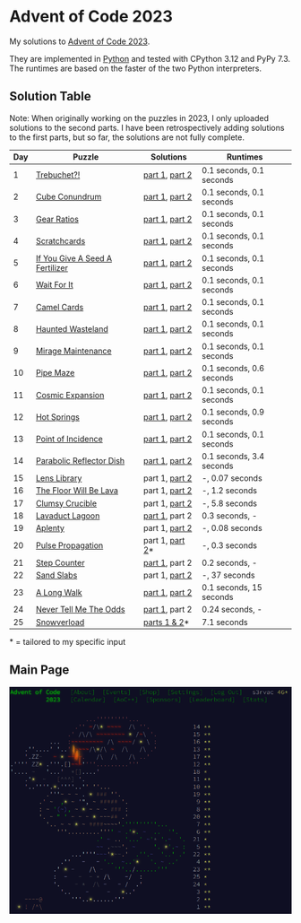 # Advent of Code 2023

My solutions to [Advent of Code 2023](https://adventofcode.com/2023/).

They are implemented in [Python](https://www.python.org/) and tested with CPython 3.12 and PyPy 7.3. The runtimes are based on the faster of the two Python interpreters.

## Solution Table

Note: When originally working on the puzzles in 2023, I only uploaded solutions to the second parts. I have been retrospectively adding solutions to the first parts, but so far, the solutions are not fully complete.

| Day | Puzzle | Solutions | Runtimes |
| ---- | ---- | ---- | ---- |
| 1 | [Trebuchet?!](https://adventofcode.com/2023/day/1) | [part 1](01/aoc01_part1.py), [part 2](01/aoc01_part2.py) | 0.1 seconds, 0.1 seconds |
| 2 | [Cube Conundrum](https://adventofcode.com/2023/day/2) | [part 1](02/aoc02_part1.py), [part 2](02/aoc02_part2.py) | 0.1 seconds, 0.1 seconds |
| 3 | [Gear Ratios](https://adventofcode.com/2023/day/3) | [part 1](03/aoc03_part1.py), [part 2](03/aoc03_part2.py) | 0.1 seconds, 0.1 seconds |
| 4 | [Scratchcards](https://adventofcode.com/2023/day/4) | [part 1](04/aoc04_part1.py), [part 2](04/aoc04_part2.py) | 0.1 seconds, 0.1 seconds |
| 5 | [If You Give A Seed A Fertilizer](https://adventofcode.com/2023/day/5) | [part 1](05/aoc05_part1.py), [part 2](05/aoc05_part2.py) | 0.1 seconds, 0.1 seconds |
| 6 | [Wait For It](https://adventofcode.com/2023/day/6) | [part 1](06/aoc06_part1.py), [part 2](06/aoc06_part2.py) | 0.1 seconds, 0.1 seconds |
| 7 | [Camel Cards](https://adventofcode.com/2023/day/7) | [part 1](07/aoc07_part1.py), [part 2](07/aoc07_part2.py) | 0.1 seconds, 0.1 seconds |
| 8 | [Haunted Wasteland](https://adventofcode.com/2023/day/8) | [part 1](08/aoc08_part1.py), [part 2](08/aoc08_part2.py) | 0.1 seconds, 0.1 seconds |
| 9 | [Mirage Maintenance](https://adventofcode.com/2023/day/9) | [part 1](09/aoc09_part1.py), [part 2](09/aoc09_part2.py) | 0.1 seconds, 0.1 seconds |
| 10 | [Pipe Maze](https://adventofcode.com/2023/day/10) | [part 1](10/aoc10_part1.py), [part 2](10/aoc10_part2.py) | 0.1 seconds, 0.6 seconds |
| 11 | [Cosmic Expansion](https://adventofcode.com/2023/day/11) | [part 1](11/aoc11_part1.py), [part 2](11/aoc11_part2.py) | 0.1 seconds, 0.1 seconds |
| 12 | [Hot Springs](https://adventofcode.com/2023/day/12) | [part 1](12/aoc12_part1.py), [part 2](12/aoc12_part2.py) | 0.1 seconds, 0.9 seconds |
| 13 | [Point of Incidence](https://adventofcode.com/2023/day/13) | [part 1](13/aoc13_part1.py), [part 2](13/aoc13_part2.py) | 0.1 seconds, 0.1 seconds |
| 14 | [Parabolic Reflector Dish](https://adventofcode.com/2023/day/14) | [part 1](14/aoc14_part1.py), [part 2](14/aoc14_part2.py) | 0.1 seconds, 3.4 seconds |
| 15 | [Lens Library](https://adventofcode.com/2023/day/15) | part 1, [part 2](15/aoc15_part2.py) | -, 0.07 seconds |
| 16 | [The Floor Will Be Lava](https://adventofcode.com/2023/day/16) | part 1, [part 2](16/aoc16_part2.py) | -, 1.2 seconds |
| 17 | [Clumsy Crucible](https://adventofcode.com/2023/day/17) | part 1, [part 2](17/aoc17_part2.py) | -, 5.8 seconds |
| 18 | [Lavaduct Lagoon](https://adventofcode.com/2023/day/18) | [part 1](18/aoc18_part1.py), part 2 | 0.3 seconds, - |
| 19 | [Aplenty](https://adventofcode.com/2023/day/19) | part 1, [part 2](19/aoc19_part2.py) | -, 0.08 seconds |
| 20 | [Pulse Propagation](https://adventofcode.com/2023/day/20) | part 1, [part 2](20/aoc20_part2.py)* | -, 0.3 seconds |
| 21 | [Step Counter](https://adventofcode.com/2023/day/21) | [part 1](21/aoc21_part1.py), part 2 | 0.2 seconds, - |
| 22 | [Sand Slabs](https://adventofcode.com/2023/day/22) | part 1, [part 2](22/aoc22_part2.py) | -, 37 seconds |
| 23 | [A Long Walk](https://adventofcode.com/2023/day/23) | [part 1](23/aoc23_part1.py), [part 2](23/aoc23_part2.py) | 0.1 seconds, 15 seconds |
| 24 | [Never Tell Me The Odds](https://adventofcode.com/2023/day/24) | [part 1](24/aoc24_part1.py), part 2 | 0.24 seconds, - |
| 25 | [Snowverload](https://adventofcode.com/2023/day/25) | [parts 1 & 2](25/aoc25.py)* | 7.1 seconds |

\* = tailored to my specific input

## Main Page

[![Advent of Code 2023 Screenshot](aoc-2023-screenshot.png "Advent of Code 2023 Screenshot")](aoc-2023-screenshot.png)
